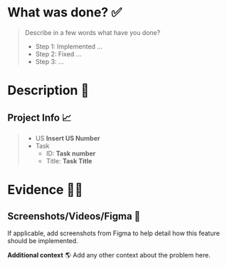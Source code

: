 # What was done? ✅
> Describe in a few words what have you done? 
> - Step 1: Implemented ...
> - Step 2: Fixed ...
> - Step 3: ...

# Description 📝
## Project Info 📈
> - US **Insert US Number**
> - Task 
>   - ID: **Task number**
>   - Title: **Task Title**
  
# Evidence 🕵️‍♀️
## **Screenshots/Videos/Figma** 📱
If applicable, add screenshots from Figma to help detail how this feature should be implemented.

**Additional context** 🌎
Add any other context about the problem here.
